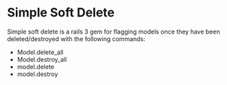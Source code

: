 # Simple Soft Delete

Simple soft delete is a rails 3 gem for flagging models once they have
been deleted/destroyed with the following commands:

- Model.delete_all
- Model.destroy_all
- model.delete
- model.destroy

